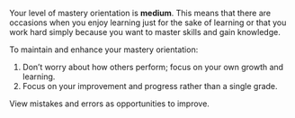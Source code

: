 Your level of mastery orientation is **medium**. This means that there are occasions when you enjoy learning just for the sake of learning or that you work hard simply because you want to master skills and gain knowledge.

To maintain and enhance your mastery orientation:

1.	Don’t worry about how others perform; focus on your own growth and learning. 
2.	Focus on your improvement and progress rather than a single grade.

View mistakes and errors as opportunities to improve.
